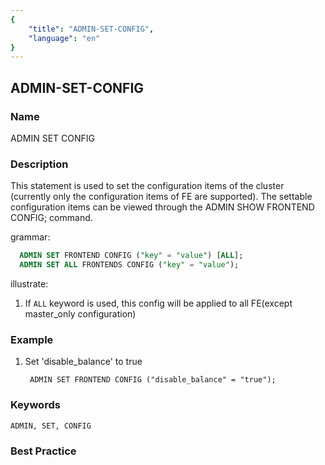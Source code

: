 ```yaml
---
{
    "title": "ADMIN-SET-CONFIG",
    "language": "en"
}
---
```


## ADMIN-SET-CONFIG

### Name

ADMIN SET CONFIG

### Description

This statement is used to set the configuration items of the cluster (currently only the configuration items of FE are supported).
The settable configuration items can be viewed through the ADMIN SHOW FRONTEND CONFIG; command.

grammar:

```sql
  ADMIN SET FRONTEND CONFIG ("key" = "value") [ALL];
  ADMIN SET ALL FRONTENDS CONFIG ("key" = "value");
```

illustrate:

1. If `ALL` keyword is used, this config will be applied to all FE(except master_only configuration)

### Example

1. Set 'disable_balance' to true

        ADMIN SET FRONTEND CONFIG ("disable_balance" = "true");

### Keywords

    ADMIN, SET, CONFIG

### Best Practice

